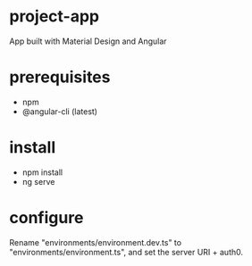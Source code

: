 # project-app

App built with Material Design and Angular

# prerequisites

- npm
- @angular-cli (latest)

# install

- npm install
- ng serve 

# configure
 
Rename "environments/environment.dev.ts" to "environments/environment.ts", and set the server URI + auth0.